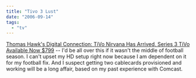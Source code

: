 ```yaml
---
title: "Tivo 3 Lust"
date: "2006-09-14"
tags: 
  - "tv"
---
```


[Thomas Hawk's Digital Connection: TiVo Nirvana Has Arrived, Series 3 TiVo Available Now $799](http://thomashawk.com/2006/09/tivo-nirvana-has-arrived-series-3-tivo.html "Thomas Hawk's Digital Connection: TiVo Nirvana Has Arrived, Series 3 TiVo Available Now $799") -- I'd be all over this if it wasn't the middle of football season. I can't upset my HD setup right now because I am dependent on it for my football fix. And I suspect getting two cablecards provisioned and working will be a long affair, based on my past experience with Comcast.
